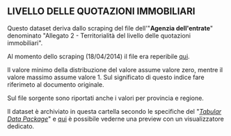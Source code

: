 ## LIVELLO DELLE QUOTAZIONI IMMOBILIARI

Questo dataset deriva dallo scraping del file dell'"**Agenzia dell'entrate**" denominato "Allegato 2 - Territorialità del livello delle quotazioni immobiliari".

Al momento dello scraping (18/04/2014) il file era reperibile [qui](http://www.agenziaentrate.gov.it/wps/wcm/connect/e0722e00427c0577930d9fb864e93aec/Allegato+2+-+Territorialit%C3%A0+del+livello+delle+quotazioni+immobiliari.pdf?MOD=AJPERES&amp;CACHEID=e0722e00427c0577930d9fb864e93aec).

Il valore minimo della distribuzione del valore assume valore zero, mentre il valore massimo assume valore 1. Sul significato di questo indice fare riferimeto al documento originale.

Sul file sorgente sono riportati anche i valori per provincia e regione.

Il dataset è archiviato in questa cartella secondo le specifiche del "*[Tabular Data Package](http://dataprotocols.org/tabular-data-package/)*" e [qui](http://data.okfn.org/tools/view?url=https%3A%2F%2Fraw.githubusercontent.com%2Fspaghetti-open-data%2Fbeni-confiscati-aperti%2Fgh-pages%2Fdati%2Fbeni_immobili%2Fdatapackage.json) è possibile vederne una preview con un visualizzatore dedicato.
